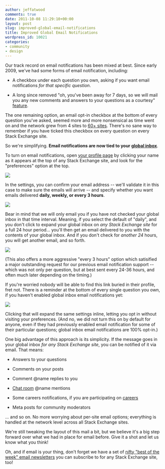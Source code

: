 ```yaml
---
author: jeffatwood
comments: true
date: 2011-10-08 11:29:10+00:00
layout: post
slug: improved-global-email-notifications
title: Improved Global Email Notifications
wordpress_id: 10021
categories:
- community
- design
---
```


Our track record on email notifications has been mixed at best. Since early 2009, we've had some forms of email notification, including:





  * A checkbox under each question you own, asking if you want email notifications _for that specific question_.



  * A long since removed "oh, you've been away for 7 days, so we will mail you any new comments and answers to your questions as a courtesy" [feature](http://blog.stackoverflow.com/2009/02/now-showing-email-notifications/).




The one remaining option, an email opt-in checkbox at the bottom of every question you've asked, seemed more and more nonsensical as time went on and the network grew from 4 sites to [60+ sites](http://stackexchange.com/sites). There's no sane way to remember if you have ticked this checkbox on every question on every Stack Exchange site.

So we're simplifying. **Email notifications are now tied to your [global inbox](http://blog.stackoverflow.com/2010/09/new-global-inbox/)**.

To turn on email notifications, open [your profile page](http://stackoverflow.com/users/current) by clicking your name as it appears at the top of any Stack Exchange site, and look for the "preferences" option at the top.

![](http://i.stack.imgur.com/UZX4g.png)

In the settings, you can confirm your email address -- we'll validate it in this case to make sure the emails will arrive -- and specify whether you want emails delivered **daily, weekly, or every 3 hours**.

![](http://i.stack.imgur.com/BnDOh.png)

Bear in mind that we will only email you if you have not checked your global inbox in that time interval. Meaning, if you select the default of "daily", and you don't click to expand your global inbox on _any Stack Exchange site_ for a full 24 hour period... you'll then get an email delivered to you with the contents of your global inbox. And if you don't check for _another 24_ hours, you will get another email, and so forth.

![](http://blog.stackoverflow.com/wp-content/uploads/global-inbox-email-example.png)

(This also offers a more aggressive "every 3 hours" option which satisified a major outstanding request for our previous email notification support -- which was not only per question, but at best sent every 24-36 hours, and often much later depending on the timing.)

If you're worried nobody will be able to find this link buried in their profile, fret not. There is a reminder at the bottom of every single question you own, if you haven't enabled global inbox email notifications yet:

![](http://blog.stackoverflow.com/wp-content/uploads/global-inbox-email-question-reminder.png)

Clicking that will expand the same settings inline, letting you opt in without visiting your preferences. (And no, we did not turn this on by default for anyone, even if they had previously enabled email notification for some of their particular questions; global inbox email notifications are 100% opt-in.)

One big advantage of this approach is its simplicity. If the message goes in your global inbox _for any Stack Exchange site_, you can be notified of it via email. That means:





  * Answers to your questions


  * Comments on your posts


  * Comment @name replies to you


  * [Chat room](http://chat.stackexchange.com) @name mentions


  * Some careers notifications, if you are participating on [careers](http://careers.stackoverflow.com)


  * Meta posts for community moderators



... and so on. No more worrying about per-site email options; everything is handled at the network level across all Stack Exchange sites.

We're still tweaking the layout of this mail a bit, but we believe it's a big step forward over what we had in place for email before. Give it a shot and let us know what you think!

Oh, and if email is your thing, don't forget we have a set of [nifty "best of the week" email newsletters](http://stackexchange.com/newsletters) you can subscribe to for any Stack Exchange site, too!

